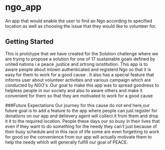 # ngo_app
An app that would enable the user to find an Ngo according to specified location as well as choosing the issue that they would like to volunteer for. 



## Getting Started
This is prototype that we have created for the Solution challenge where we are trying to propose a solution for one of 17 sustainable goals defined by united nations i.e peace ,justice and srtrong isnstitution.
This app is to aware people about intown authenticated and registerd Ngo so that it is easy for them to work for a good cause .
It also has a special feature that informs user about volunteer activities and various campaign which are conducted by NGO's .Our goal to make this app was to spread goodness to helpless people in our society and also to aware others and make it convenient for them so that they are motivated to work for a good cause 

###Future Expectations 
Our journey for this cause do not end here,our future goal is to add a feature to the app where people can just register for donations on our app and delievery agent will collect it from them and drop it it to the required location.
People these days our so busy in their lives that even if they want to do something for the needy they can't just because of their busy schedule and in this race of life some are even forgetting to work for good so the convenience from our app will actually motivate them to help the needy which will generally fulfill our goal of PEACE. 
